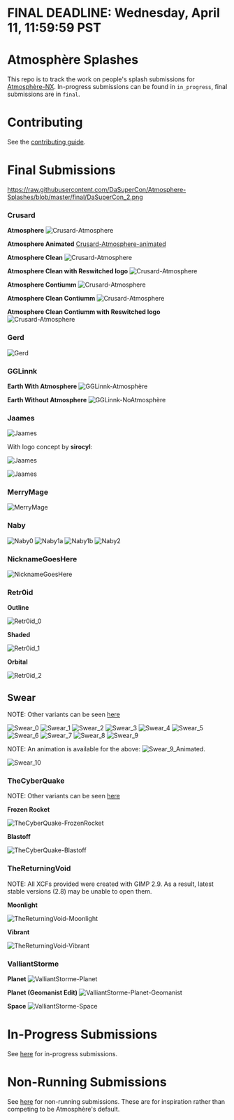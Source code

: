 
# FINAL DEADLINE: Wednesday, April 11, 11:59:59 PST

# Atmosphère Splashes

This repo is to track the work on people's splash submissions for [Atmosphère-NX](https://github.com/Atmosphere-NX/Atmosphere). In-progress submissions can be found in `in_progress`, final submissions are in `final`.

# Contributing

See the [contributing guide](CONTRIBUTING.md).

# Final Submissions

https://raw.githubusercontent.com/DaSuperCon/Atmosphere-Splashes/blob/master/final/DaSuperCon_2.png

### Crusard

**Atmosphere**
![Crusard-Atmosphere](https://raw.githubusercontent.com/Adubbz/Atmosphere-Splashes/master/final/Crusard/Crusard_0.png)

**Atmosphere Animated**
[Crusard-Atmosphere-animated](https://raw.githubusercontent.com/Adubbz/Atmosphere-Splashes/master/final/Crusard/Crusard_0.mp4)

**Atmosphere Clean**
![Crusard-Atmosphere](https://raw.githubusercontent.com/Adubbz/Atmosphere-Splashes/master/final/Crusard/Crusard_1.png)

**Atmosphere Clean with Reswitched logo**
![Crusard-Atmosphere](https://raw.githubusercontent.com/Adubbz/Atmosphere-Splashes/master/final/Crusard/Crusard_2.png)

**Atmosphere Contiumm**
![Crusard-Atmosphere](https://raw.githubusercontent.com/Adubbz/Atmosphere-Splashes/master/final/Crusard/Crusard_3.png)

**Atmosphere Clean Contiumm**
![Crusard-Atmosphere](https://raw.githubusercontent.com/Adubbz/Atmosphere-Splashes/master/final/Crusard/Crusard_4.png)

**Atmosphere Clean Contiumm with Reswitched logo**
![Crusard-Atmosphere](https://raw.githubusercontent.com/Adubbz/Atmosphere-Splashes/master/final/Crusard/Crusard_5.png)
### Gerd

![Gerd](https://raw.githubusercontent.com/Adubbz/Atmosphere-Splashes/master/final/Gerd_0.png)

### GGLinnk

**Earth With Atmosphere**
![GGLinnk-Atmosphère](final/GGLinnk/rendus/atmos_rev5.1_atmos.png)

**Earth Without Atmosphere**
![GGLinnk-NoAtmosphère](final/GGLinnk/rendus/atmos_rev5.2_noatmos.png)

### Jaames

![Jaames](https://raw.githubusercontent.com/Adubbz/Atmosphere-Splashes/master/final/jaames_0.png)

With logo concept by **sirocyl**:

![Jaames](https://raw.githubusercontent.com/Adubbz/Atmosphere-Splashes/master/final/jaames_1.png)

![Jaames](https://raw.githubusercontent.com/Adubbz/Atmosphere-Splashes/master/final/jaames_2.png)

### MerryMage

![MerryMage](https://raw.githubusercontent.com/Adubbz/Atmosphere-Splashes/master/final/MerryMage_0.png)

### Naby

![Naby0](./final/Naby/Naby_0.png)
![Naby1a](./final/Naby/Naby_1a.png)
![Naby1b](./final/Naby/Naby_1b.png)
![Naby2](./final/Naby/Naby_2.png)

### NicknameGoesHere

![NicknameGoesHere](https://raw.githubusercontent.com/Adubbz/Atmosphere-Splashes/master/final/NicknameGoesHere_0.png)

### Retr0id

**Outline**

![Retr0id_0](https://raw.githubusercontent.com/Adubbz/Atmosphere-Splashes/master/final/Retr0id_0.png)

**Shaded**

![Retr0id_1](https://raw.githubusercontent.com/Adubbz/Atmosphere-Splashes/master/final/Retr0id_1.png)

**Orbital**

![Retr0id_2](https://raw.githubusercontent.com/Adubbz/Atmosphere-Splashes/master/final/Retr0id_2.png)

## Swear

NOTE: Other variants can be seen [here](https://github.com/Adubbz/Atmosphere-Splashes/tree/master/final/Swear/README.md)

![Swear_0](https://raw.githubusercontent.com/Adubbz/Atmosphere-Splashes/master/final/Swear_0.png)
![Swear_1](https://raw.githubusercontent.com/Adubbz/Atmosphere-Splashes/master/final/Swear_1.png)
![Swear_2](https://raw.githubusercontent.com/Adubbz/Atmosphere-Splashes/master/final/Swear_2.png)
![Swear_3](https://raw.githubusercontent.com/Adubbz/Atmosphere-Splashes/master/final/Swear_3.png)
![Swear_4](https://raw.githubusercontent.com/Adubbz/Atmosphere-Splashes/master/final/Swear_4.png)
![Swear_5](https://raw.githubusercontent.com/Adubbz/Atmosphere-Splashes/master/final/Swear_5.png)
![Swear_6](https://raw.githubusercontent.com/Adubbz/Atmosphere-Splashes/master/final/Swear_6.png)
![Swear_7](https://raw.githubusercontent.com/Adubbz/Atmosphere-Splashes/master/final/Swear_7.png)
![Swear_8](https://raw.githubusercontent.com/Adubbz/Atmosphere-Splashes/master/final/Swear_8.png)
![Swear_9](https://raw.githubusercontent.com/Adubbz/Atmosphere-Splashes/master/final/Swear_9.png)

NOTE: An animation is available for the above:
![Swear_9_Animated](https://raw.githubusercontent.com/Adubbz/Atmosphere-Splashes/master/final/Swear/Swear_9-Animated.gif).

![Swear_10](https://raw.githubusercontent.com/Adubbz/Atmosphere-Splashes/master/final/Swear_10.png)

### TheCyberQuake

NOTE: Other variants can be seen [here](https://github.com/Adubbz/Atmosphere-Splashes/tree/master/final/TheCyberQuake/README.md)

**Frozen Rocket**

![TheCyberQuake-FrozenRocket](https://raw.githubusercontent.com/Adubbz/Atmosphere-Splashes/master/final/TheCyberQuake_3.png)

**Blastoff**

![TheCyberQuake-Blastoff](https://raw.githubusercontent.com/Adubbz/Atmosphere-Splashes/master/final/TheCyberQuake_4.png)


### TheReturningVoid

NOTE: All XCFs provided were created with GIMP 2.9. As a result, latest stable versions (2.8) may be unable to open them.

**Moonlight**

![TheReturningVoid-Moonlight](https://raw.githubusercontent.com/Adubbz/Atmosphere-Splashes/master/final/TheReturningVoid_0.png)

**Vibrant**

![TheReturningVoid-Vibrant](https://raw.githubusercontent.com/Adubbz/Atmosphere-Splashes/master/final/TheReturningVoid_1.png)

### ValliantStorme

**Planet**
![ValliantStorme-Planet](https://raw.githubusercontent.com/Adubbz/Atmosphere-Splashes/master/final/valliantstorme_0.png)

**Planet (Geomanist Edit)**
![ValliantStorme-Planet-Geomanist](https://raw.githubusercontent.com/Adubbz/Atmosphere-Splashes/master/final/valliantstorme_1.png)

**Space**
![ValliantStorme-Space](https://raw.githubusercontent.com/Adubbz/Atmosphere-Splashes/master/final/valliantstorme_2.png)


# In-Progress Submissions

See [here](https://github.com/Adubbz/Atmosphere-Splashes/tree/master/in_progress/Readme.md) for in-progress submissions.

# Non-Running Submissions

See [here](https://github.com/Adubbz/Atmosphere-Splashes/tree/master/non_running/Readme.md) for non-running submissions. These are for inspiration rather than competing to be Atmosphère's default.
